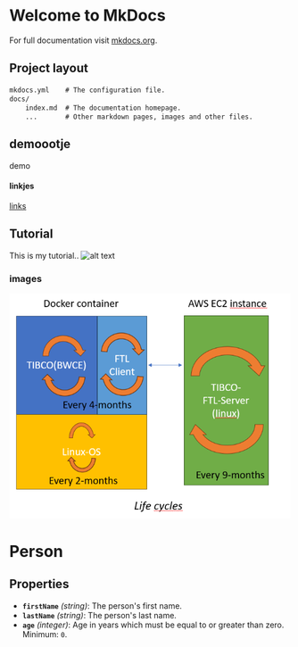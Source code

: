 # Welcome to MkDocs

For full documentation visit [mkdocs.org](https://www.mkdocs.org).


## Project layout

    mkdocs.yml    # The configuration file.
    docs/
        index.md  # The documentation homepage.
        ...       # Other markdown pages, images and other files.
## demoootje
demo

#### linkjes
[links](details/component01.md)

## Tutorial  

This is my tutorial..
![alt text](testje.drawio)

### images

![Alt Text](LCM-cycles.png)

# Person

## Properties

- **`firstName`** *(string)*: The person's first name.
- **`lastName`** *(string)*: The person's last name.
- **`age`** *(integer)*: Age in years which must be equal to or greater than zero. Minimum: `0`.
